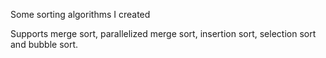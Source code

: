 Some sorting algorithms I created

Supports merge sort, parallelized merge sort, insertion sort, selection sort and bubble sort.  
